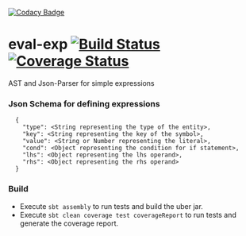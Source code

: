 
[![Codacy Badge](https://api.codacy.com/project/badge/Grade/de5c9be4524641488e45da1a74b3d09a)](https://app.codacy.com/app/sasdutta/eval-exp?utm_source=github.com&utm_medium=referral&utm_content=saswata-dutta/eval-exp&utm_campaign=Badge_Grade_Dashboard)
# eval-exp [![Build Status](https://travis-ci.org/saswata-dutta/eval-exp.svg?branch=master)](https://travis-ci.org/saswata-dutta/eval-exp)  [![Coverage Status](https://coveralls.io/repos/github/saswata-dutta/eval-exp/badge.svg?branch=develop)](https://coveralls.io/github/saswata-dutta/eval-exp?branch=develop)

AST and Json-Parser for simple expressions

### Json Schema for defining expressions

```
  {
    "type": <String representing the type of the entity>,
    "key": <String representing the key of the symbol>,
    "value": <String or Number representing the literal>,
    "cond": <Object representing the condition for if statement>,
    "lhs": <Object representing the lhs operand>,
    "rhs": <Object representing the rhs operand>
  }
```
  
  ### Build
  
  - Execute `sbt assembly` to run tests and build the uber jar. 
  - Execute `sbt clean coverage test coverageReport` to run tests and generate the coverage report.
